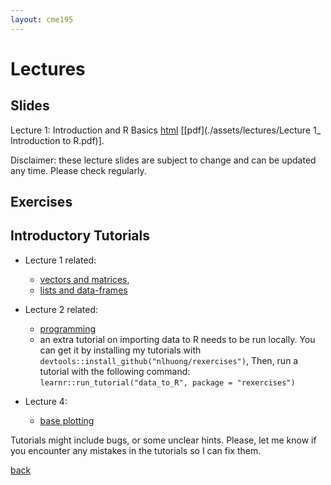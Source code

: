```yaml
---
layout: cme195
---
```


# [](#lectures) Lectures

## [](#slides) Slides

Lecture 1: Introduction and R Basics [html](./assets/lectures/Lecture1_Intro.html)
[[pdf](./assets/lectures/Lecture 1_ Introduction to R.pdf)].
<!---2. Control Flow and Functions [html](./assets/lectures/Lecture2_Syntax_and_Functions.html)
[[pdf](./assets/lectures/Lecture 2_ Syntax, control flow, functions.pdf)].
3. [Data pre-processing (./assets/lectures/Lecture3_Data_manipulation.html)
[[pdf](./assets/lectures/Lecture 3_ Data Manipulation.pdf)].
4. [2D plotting with ggplot2](./assets/lectures/Lecture4_2D_graphics.html)
[[rmd](https://raw.githubusercontent.com/cme195/cme195.github.io/master/assets/lectures/Lecture4_2D_graphics.Rmd)]
[[pdf](./assets/lectures/Lecture 4_ Generating 2D graphics with R.pdf)]
5. [3D and interactive plotting](./assets/lectures/Lecture5_Interactive_graphics.html)
[[rmd](https://raw.githubusercontent.com/cme195/cme195.github.io/master/assets/lectures/Lecture5_Interactive_graphics.Rmd)]
[[pdf](./assets/lectures/Lecture 5_ 3D and Interactive graphics.pdf)].
6. [Hypothesis testing, linear regression, lasso regression](./assets/lectures/Lecture6__Hypothesis_testing_and_linear_regression.html)
[[rmd](https://raw.githubusercontent.com/cme195/cme195.github.io/master/assets/lectures/Lecture6_%20Hypothesis_testing_and_linear_regression.Rmd)]
[[pdf](./assets/lectures/Lecture 6_ Hypothesis testing and Linear Regression.pdf)].
7. [Classification](./assets/lectures/Lecture7_Classification.html)
[[rmd](https://raw.githubusercontent.com/cme195/cme195.github.io/master/assets/lectures/Lecture7_Classification.Rmd)]
[[pdf](./assets/lectures/Lecture 7_ Classification.pdf)].
8. [Unsupervised Learning](./assets/lectures/Lecture8_Unsupervised_Learning.html)
[[rmd](https://raw.githubusercontent.com/cme195/cme195.github.io/master/assets/lectures/Lecture8_Unsupervised_Learning.Rmd)]
[[pdf](./assets/lectures/Lecture 8_ Unsupervised Learning.pdf)].  -->

Disclaimer: these lecture slides are subject to change and can be updated
any time. Please check regularly.

## [](#exe) Exercises

<!--- * [Exercises for lecture 2](./assets/exercises/Lec2_Exercises.nb.html)
[[rmd](https://raw.githubusercontent.com/cme195/cme195.github.io/master/assets/exercises/Lec2_Exercises.Rmd)].
[Answers](./assets/exercises/Lec2_Exercises_with_Answers.nb.html)
[[rmd](https://raw.githubusercontent.com/cme195/cme195.github.io/master/assets/exercises/Lec2_Exercises_with_Answers.Rmd)].
* [Exercises for lecture 3](./assets/exercises/Lec3_Exercises.nb.html)
[[rmd](https://raw.githubusercontent.com/cme195/cme195.github.io/master/assets/exercises/Lec3_Exercises.Rmd)].
[Answers](./assets/exercises/Lec3_Exercises_with_Answers.nb.html)
[[rmd](https://raw.githubusercontent.com/cme195/cme195.github.io/master/assets/exercises/Lec3_Exercises_with_Answers.Rmd)].
* [Exercises for lecture 4](./assets/exercises/Lec4_Exercises.nb.html)
[[rmd](https://raw.githubusercontent.com/cme195/cme195.github.io/master/assets/exercises/Lec4_Exercises.Rmd)].
[Answers](./assets/exercises/Lec4_Exercises_with_Answers.nb.html)
[[rmd](https://raw.githubusercontent.com/cme195/cme195.github.io/master/assets/exercises/Lec4_Exercises_with_Answers.Rmd)].
* [Exercises for lecture 5](./assets/exercises/Lec5_Exercises.nb.html)
[[rmd](https://raw.githubusercontent.com/cme195/cme195.github.io/master/assets/exercises/Lec5_Exercises.Rmd)].
[Answers](./assets/exercises/Lec5_Exercises_with_Answers.nb.html)
[[rmd](https://raw.githubusercontent.com/cme195/cme195.github.io/master/assets/exercises/Lec5_Exercises_with_Answers.Rmd)].
* [Exercises for lecture 6](./assets/exercises/Lec6_Exercises.nb.html)
[[rmd](https://raw.githubusercontent.com/cme195/cme195.github.io/master/assets/exercises/Lec6_Exercises.Rmd)].
[Answers](./assets/exercises/Lec6_Exercises_with_Answers.nb.html)
[[rmd](https://raw.githubusercontent.com/cme195/cme195.github.io/master/assets/exercises/Lec6_Exercises_with_Answers.Rmd)].
* [Exercises for lecture 7](./assets/exercises/Lec7_Exercises.nb.html)
[[rmd](https://raw.githubusercontent.com/cme195/cme195.github.io/master/assets/exercises/Lec7_Exercises.Rmd)].
[Answers](./assets/exercises/Lec7_Exercises_with_Answers.nb.html)
[[rmd](https://raw.githubusercontent.com/cme195/cme195.github.io/master/assets/exercises/Lec7_Exercises_with_Answers.Rmd)].
* [Exercises for lecture 8](./assets/exercises/Lec8_Exercises.nb.html)
[[rmd](https://raw.githubusercontent.com/cme195/cme195.github.io/master/assets/exercises/Lec8_Exercises.Rmd)].
[Answers](./assets/exercises/Lec8_Exercises_with_Answers.nb.html)
[[rmd](https://raw.githubusercontent.com/cme195/cme195.github.io/master/assets/exercises/Lec8_Exercises_with_Answers.Rmd)].
-->



## [](#tut) Introductory Tutorials

* Lecture 1 related:
    + [vectors and matrices](https://cme195.shinyapps.io/vectors_and_matrices/),
    + [lists and data-frames](https://cme195.shinyapps.io/lists_and_data_frames/)

* Lecture 2 related:
    + [programming](https://cme195.shinyapps.io/programming/)
    +  an extra tutorial on importing data to R needs to be run locally. You can
get it by installing my tutorials with `devtools::install_github("nlhuong/rexercises")`,
Then, run a tutorial with the following command:
`learnr::run_tutorial("data_to_R", package = "rexercises")`
* Lecture 4:
    + [base plotting](https://cme195.shinyapps.io/base_plotting/)

Tutorials might include bugs, or some unclear hints. Please, let me know
if you encounter any mistakes in the tutorials so I can fix them.

[back](./)
